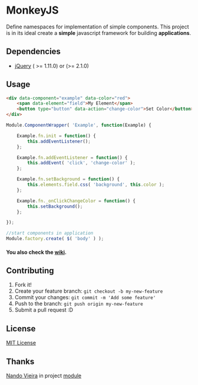 MonkeyJS
========
Define namespaces for implementation of simple components. This project is in its ideal create a **simple** javascript framework for building **applications**.

## Dependencies
* [jQuery](http://jquery.com/) ( >= 1.11.0) or (>= 2.1.0)

## Usage
```html
<div data-component="example" data-color="red">
    <span data-element="field">My Element</span>
    <button type="button" data-action="change-color">Set Color</button>
</div>
```

```js
Module.ComponentWrapper( 'Example', function(Example) {

    Example.fn.init = function() {
        this.addEventListener();
    };

    Example.fn.addEventListener = function() {
        this.addEvent( 'click', 'change-color' );
    };

    Example.fn.setBackground = function() {
        this.elements.field.css( 'background', this.color );
    };

    Example.fn._onClickChangeColor = function() {
        this.setBackground();
    };

});

//start components in application
Module.factory.create( $( 'body' ) );
```

#### You also check the [wiki](https://github.com/kassyn/monkeyjs/wiki).

## Contributing
1. Fork it!
2. Create your feature branch: `git checkout -b my-new-feature`
3. Commit your changes: `git commit -m 'Add some feature'`
4. Push to the branch: `git push origin my-new-feature`
5. Submit a pull request :D

## License
[MIT License](http://opensource.org/licenses/MIT)

## Thanks
[Nando Vieira](https://github.com/fnando) in project [module](https://github.com/fnando/module)
